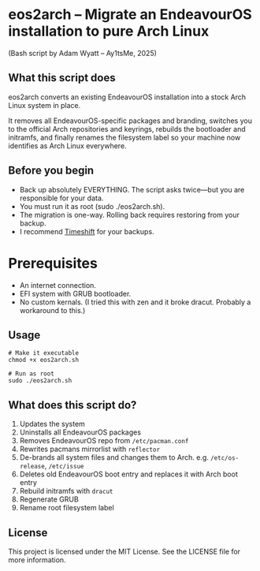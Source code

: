 # eos2arch – Migrate an EndeavourOS installation to pure Arch Linux
(Bash script by Adam Wyatt – Ay1tsMe, 2025)

## What this script does
eos2arch converts an existing EndeavourOS installation into a stock Arch Linux system in place.

It removes all EndeavourOS-specific packages and branding, switches you to the official Arch repositories and keyrings, rebuilds the bootloader and initramfs, and finally renames the filesystem label so your machine now identifies as Arch Linux everywhere.

## Before you begin
- Back up absolutely EVERYTHING. The script asks twice—but you are responsible for your data.
- You must run it as root (sudo ./eos2arch.sh).
- The migration is one-way. Rolling back requires restoring from your backup.
- I recommend [Timeshift](https://github.com/linuxmint/timeshift) for your backups.

# Prerequisites
- An internet connection.
- EFI system with GRUB bootloader.
- No custom kernals. (I tried this with zen and it broke dracut. Probably a workaround to this.)

## Usage
```
# Make it executable
chmod +x eos2arch.sh

# Run as root
sudo ./eos2arch.sh
```

## What does this script do?
1. Updates the system
2. Uninstalls all EndeavourOS packages
3. Removes EndeavourOS repo from `/etc/pacman.conf`
4. Rewrites pacmans mirrorlist with `reflector`
5. De-brands all system files and changes them to Arch. e.g. `/etc/os-release`, `/etc/issue`
6. Deletes old EndeavourOS boot entry and replaces it with Arch boot entry
7. Rebuild initramfs with `dracut`
8. Regenerate GRUB
9. Rename root filesystem label

## License
This project is licensed under the MIT License. See the LICENSE file for more information.

